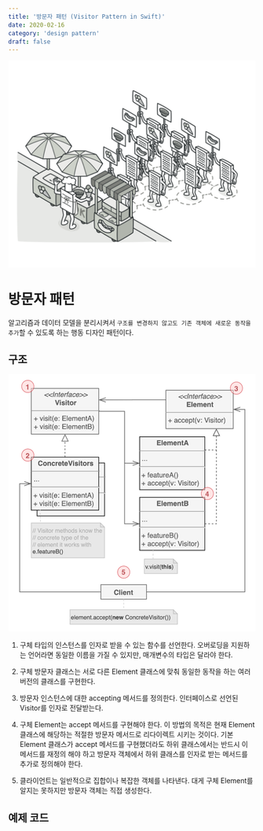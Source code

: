 ```yaml
---
title: '방문자 패턴 (Visitor Pattern in Swift)'
date: 2020-02-16
category: 'design pattern'
draft: false
---
```


![](./images/visitor-pattern-1.png)

# 방문자 패턴

알고리즘과 데이터 모델을 분리시켜서 `구조를 변경하지 않고도 기존 객체에 새로운 동작을 추가`할 수 있도록 하는 행동 디자인 패턴이다.

## 구조

![](./images/visitor-pattern-2.png)

1. 구체 타입의 인스턴스를 인자로 받을 수 있는 함수를 선언한다. 오버로딩을 지원하는 언어라면 동일한 이름을 가질 수 있지만, 매개변수의 타입은 달라야 한다.

2. 구체 방문자 클래스는 서로 다른 Element 클래스에 맞춰 동일한 동작을 하는 여러 버전의 클래스를 구현한다.

3. 방문자 인스턴스에 대한 accepting 메서드를 정의한다. 인터페이스로 선언된 Visitor를 인자로 전달받는다.

4. 구체 Element는 accept 메서드를 구현해야 한다. 이 방법의 목적은 현재 Element 클래스에 해당하는 적절한 방문자 메서드로 리다이렉트 시키는 것이다. 기본 Element 클래스가 accept 메서드를 구현했더라도 하위 클래스에서는 반드시 이 메서드를 재정의 해야 하고 방문자 객체에서 하위 클래스를 인자로 받는 메서드를 추가로 정의해야 한다.

5. 클라이언트는 일반적으로 집합이나 복잡한 객체를 나타낸다. 대게 구체 Element를 알지는 못하지만 방문자 객체는 직접 생성한다.

## 예제 코드
